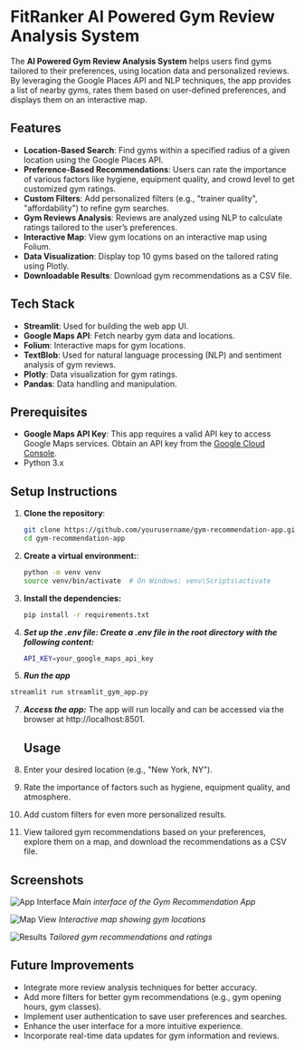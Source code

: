# FitRanker AI Powered Gym Review Analysis System

The **AI Powered Gym Review Analysis System** helps users find gyms tailored to their preferences, using location data and personalized reviews. By leveraging the Google Places API and NLP techniques, the app provides a list of nearby gyms, rates them based on user-defined preferences, and displays them on an interactive map.

## Features

- **Location-Based Search**: Find gyms within a specified radius of a given location using the Google Places API.
- **Preference-Based Recommendations**: Users can rate the importance of various factors like hygiene, equipment quality, and crowd level to get customized gym ratings.
- **Custom Filters**: Add personalized filters (e.g., "trainer quality", "affordability") to refine gym searches.
- **Gym Reviews Analysis**: Reviews are analyzed using NLP to calculate ratings tailored to the user’s preferences.
- **Interactive Map**: View gym locations on an interactive map using Folium.
- **Data Visualization**: Display top 10 gyms based on the tailored rating using Plotly.
- **Downloadable Results**: Download gym recommendations as a CSV file.

## Tech Stack

- **Streamlit**: Used for building the web app UI.
- **Google Maps API**: Fetch nearby gym data and locations.
- **Folium**: Interactive maps for gym locations.
- **TextBlob**: Used for natural language processing (NLP) and sentiment analysis of gym reviews.
- **Plotly**: Data visualization for gym ratings.
- **Pandas**: Data handling and manipulation.

## Prerequisites

- **Google Maps API Key**: This app requires a valid API key to access Google Maps services. Obtain an API key from the [Google Cloud Console](https://console.cloud.google.com/).
- Python 3.x

## Setup Instructions

1. **Clone the repository**:
   ```bash
   git clone https://github.com/yourusername/gym-recommendation-app.git
   cd gym-recommendation-app
   ```

2. **Create a virtual environment:**:
   ```bash
   python -m venv venv
   source venv/bin/activate  # On Windows: venv\Scripts\activate
   ```

3. **Install the dependencies:**
   ```bash
   pip install -r requirements.txt
   ```

4. ***Set up the .env file: Create a .env file in the root directory with the following content:***
   ```bash
   API_KEY=your_google_maps_api_key
   ```

5. ***Run the app***
```bash
streamlit run streamlit_gym_app.py
```

7. ***Access the app:***
   The app will run locally and can be accessed via the browser at http://localhost:8501.

   ## Usage

1. Enter your desired location (e.g., "New York, NY").
2. Rate the importance of factors such as hygiene, equipment quality, and atmosphere.
3. Add custom filters for even more personalized results.
4. View tailored gym recommendations based on your preferences, explore them on a map, and download the recommendations as a CSV file.

## Screenshots

![App Interface](path/to/screenshot1.png)
*Main interface of the Gym Recommendation App*

![Map View](path/to/screenshot2.png)
*Interactive map showing gym locations*

![Results](path/to/screenshot3.png)
*Tailored gym recommendations and ratings*

## Future Improvements

- Integrate more review analysis techniques for better accuracy.
- Add more filters for better gym recommendations (e.g., gym opening hours, gym classes).
- Implement user authentication to save user preferences and searches.
- Enhance the user interface for a more intuitive experience.
- Incorporate real-time data updates for gym information and reviews.
